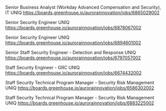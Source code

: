 Senior Business Analyst (Workday Advanced Compensation and Security), IT UNIQ https://boards.greenhouse.io/aurorainnovation/jobs/6865029002

Senior Security Engineer UNIQ https://boards.greenhouse.io/aurorainnovation/jobs/6878067002

Senior Security Engineer UNIQ https://boards.greenhouse.io/aurorainnovation/jobs/6894601002

Senior Staff Security Engineer - Detection and Response UNIQ https://boards.greenhouse.io/aurorainnovation/jobs/6797057002

Staff Security Engineer - GRC UNIQ https://boards.greenhouse.io/aurorainnovation/jobs/6674432002

Staff Security Technical Program Manager - Security Risk Management UNIQ https://boards.greenhouse.io/aurorainnovation/jobs/6586302002

Staff Security Technical Program Manager - Security Risk Management UNIQ https://boards.greenhouse.io/aurorainnovation/jobs/6883225002


